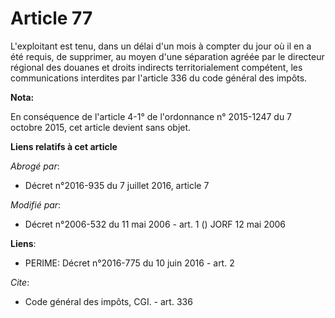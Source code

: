 # Article 77

L'exploitant est tenu, dans un délai d'un mois à compter du jour où il en a été requis, de supprimer, au moyen d'une
séparation agréée par le directeur régional des douanes et droits indirects territorialement compétent, les communications
interdites par l'article 336 du code général des impôts.

**Nota:**

En conséquence de l'article 4-1° de l'ordonnance n° 2015-1247 du 7 octobre 2015, cet article devient sans objet.

**Liens relatifs à cet article**

_Abrogé par_:

  - Décret n°2016-935 du 7 juillet 2016, article 7

_Modifié par_:

  - Décret n°2006-532 du 11 mai 2006 - art. 1 () JORF 12 mai 2006

**Liens**:

  - PERIME: Décret n°2016-775 du 10 juin 2016 - art. 2

_Cite_:

  - Code général des impôts, CGI. - art. 336
